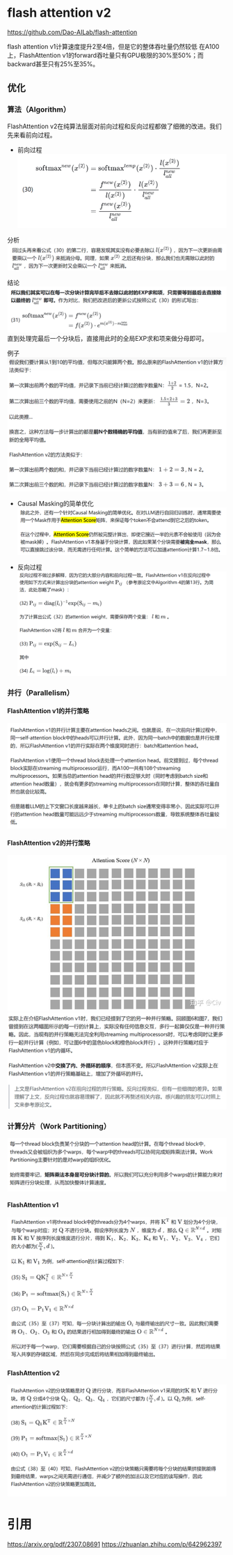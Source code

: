 
# flash attention v2

https://github.com/Dao-AILab/flash-attention

flash attention v1计算速度提升2至4倍，但是它的整体吞吐量仍然较低
在A100上，FlashAttention v1的forward吞吐量只有GPU极限的30%至50%；而backward甚至只有25%至35%。


## 优化

### 算法（Algorithm）
FlashAttention v2在纯算法层面对前向过程和反向过程都做了细微的改进。我们先来看前向过程。

* 前向过程
![Alt text](img/attention/flash-attention-v2/image-1.png)

分析
![Alt text](img/attention/flash-attention-v2/image-2.png)

结论
![Alt text](img/attention/flash-attention-v2/image-3.png)
直到处理完最后一个分块后，直接用此时的全局EXP求和项来做分母即可。

例子
![Alt text](img/attention/flash-attention-v2/image-4.png)

* Causal Masking的简单优化
![Alt text](img/attention/flash-attention-v2/image-5.png)

* 反向过程
![Alt text](img/attention/flash-attention-v2/image-6.png)


### 并行（Parallelism）

#### FlashAttention v1的并行策略
![Alt text](img/attention/flash-attention-v2/image-7.png)

#### FlashAttention v2的并行策略

![Alt text](img/attention/flash-attention-v2/image-8.png)
![Alt text](img/attention/flash-attention-v2/image-9.png)


### 计算分片（Work Partitioning）

![Alt text](img/attention/flash-attention-v2/image-10.png)

#### FlashAttention v1
![Alt text](img/attention/flash-attention-v2/image-11.png)

#### FlashAttention v2
![Alt text](img/attention/flash-attention-v2/image-12.png)




# 引用
https://arxiv.org/pdf/2307.08691
https://zhuanlan.zhihu.com/p/642962397

 
